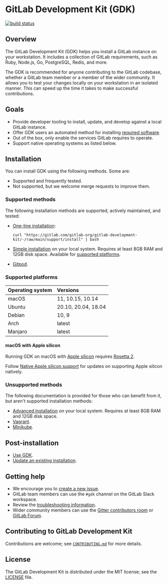 # GitLab Development Kit (GDK)

[![build status](https://gitlab.com/gitlab-org/gitlab-development-kit/badges/main/pipeline.svg)](https://gitlab.com/gitlab-org/gitlab-development-kit/pipelines)

## Overview

The GitLab Development Kit (GDK) helps you install a GitLab instance on your
workstation. It includes a collection of GitLab requirements, such as Ruby,
Node.js, Go, PostgreSQL, Redis, and more.

The GDK is recommended for anyone contributing to the GitLab codebase, whether a
GitLab team member or a member of the wider community. It allows you to test
your changes locally on your workstation in an isolated manner. This can speed
up the time it takes to make successful contributions.

## Goals

- Provide developer tooling to install, update, and develop against a local GitLab instance.
- Offer GDK users an automated method for installing [required software](https://docs.gitlab.com/ee/install/requirements.html#software-requirements).
- Out of the box, only enable the services GitLab requires to operate.
- Support native operating systems as listed below.

## Installation

You can install GDK using the following methods. Some are:

- Supported and frequently tested.
- Not supported, but we welcome merge requests to improve them.

### Supported methods

The following installation methods are supported, actively maintained, and tested:

- [One-line installation](doc/index.md#one-line-installation):

  ```shell
  curl "https://gitlab.com/gitlab-org/gitlab-development-kit/-/raw/main/support/install" | bash
  ```

- [Simple installation](doc/index.md) on your local system. Requires at least
  8GB RAM and 12GB disk space. Available for [supported platforms](#supported-platforms).

- [Gitpod](doc/howto/gitpod.md).

### Supported platforms

| Operating system | Versions            |
|:-----------------|:--------------------|
| macOS            | 11, 10.15, 10.14    |
| Ubuntu           | 20.10, 20.04, 18.04 |
| Debian           | 10, 9               |
| Arch             | latest              |
| Manjaro          | latest              |

#### macOS with Apple silicon

Running GDK on macOS with [Apple silicon](https://en.wikipedia.org/wiki/Apple_silicon)
requires [Rosetta 2](https://en.wikipedia.org/wiki/Rosetta_(software)#Rosetta_2).

Follow [Native Apple silicon support](https://gitlab.com/gitlab-org/gitlab-development-kit/-/issues/1159)
for updates on supporting Apple silicon natively.

### Unsupported methods

The following documentation is provided for those who can benefit from it, but aren't
supported installation methods:

- [Advanced installation](doc/advanced.md) on your local system. Requires at least
  8GB RAM and 12GB disk space.
- [Vagrant](doc/howto/vagrant.md).
- [Minikube](doc/howto/kubernetes/minikube.md).

## Post-installation

- [Use GDK](doc/howto/index.md).
- [Update an existing installation](doc/index.md#update-gdk).

## Getting help

- We encourage you to [create a new issue](https://gitlab.com/gitlab-org/gitlab-development-kit/-/issues/new).
- GitLab team members can use the `#gdk` channel on the GitLab Slack workspace.
- Review the [troubleshooting information](doc/troubleshooting.md).
- Wider community members can use the [Gitter contributors room](https://gitter.im/gitlab/contributors)
  or [GitLab Forum](https://forum.gitlab.com/c/community/community-contributions/15).

## Contributing to GitLab Development Kit

Contributions are welcome; see [`CONTRIBUTING.md`](CONTRIBUTING.md)
for more details.

## License

The GitLab Development Kit is distributed under the MIT license; see the
[LICENSE](LICENSE) file.
